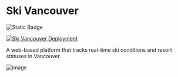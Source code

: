 # Ski Vancouver
![Static Badge](https://img.shields.io/badge/build-passing-brightgreen)

[![Ski Vancouver Deployment](https://github.com/jg585Username/vancouver-ski-live/actions/workflows/main_skivancouver.yml/badge.svg?branch=main)](https://github.com/jg585Username/vancouver-ski-live/actions/workflows/main_skivancouver.yml)

A web-based platform that tracks real-time ski conditions and resort statuses in Vancouver.

![image](https://github.com/user-attachments/assets/0bd7176f-f12d-4d56-8404-03e80367684a)


